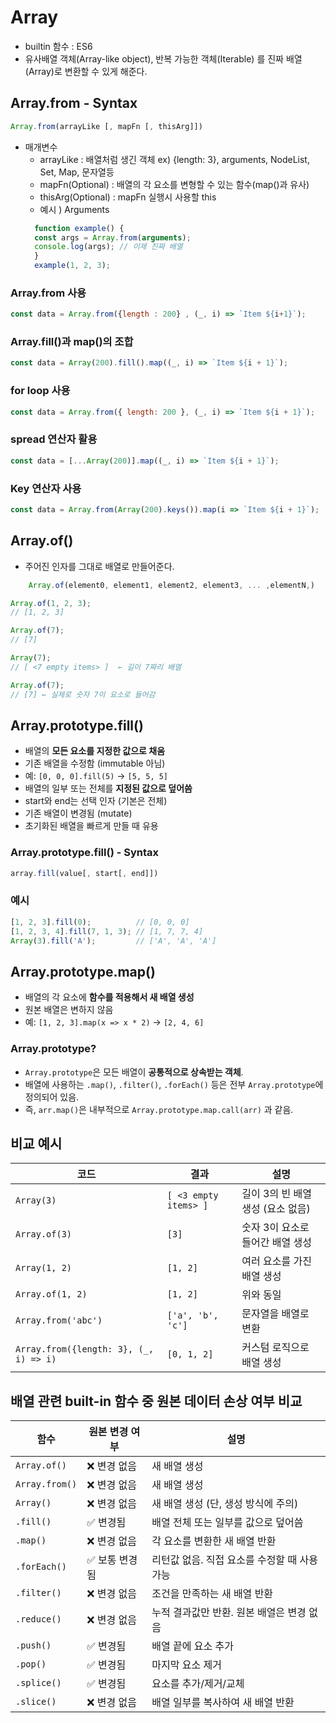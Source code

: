 # Array
- builtin 함수 : ES6
- 유사배열 객체(Array-like object), 반복 가능한 객체(Iterable) 를 진짜 배열(Array)로 변환할 수 있게 해준다.

## Array.from -  Syntax
```JavaScript
Array.from(arrayLike [, mapFn [, thisArg]])
```
- 매개변수
  - arrayLike :  배열처럼 생긴 객체 ex) {length: 3}, arguments, NodeList, Set, Map, 문자열등
  -  mapFn(Optional) : 배열의 각 요소를 변형할 수 있는 함수(map()과 유사)
  -  thisArg(Optional) : mapFn 실행시 사용할 this
  - 예시 ) Arguments
  ```JavaScript
    function example() {
    const args = Array.from(arguments);
    console.log(args); // 이제 진짜 배열
    }
    example(1, 2, 3);
  ```
### Array.from 사용

```JavaScript
const data = Array.from({length : 200} , (_, i) => `Item ${i+1}`);

```

### Array.fill()과 map()의 조합
```JavaScript
const data = Array(200).fill().map((_, i) => `Item ${i + 1}`);
```


### for loop 사용
```JavaScript
const data = Array.from({ length: 200 }, (_, i) => `Item ${i + 1}`);
```


### spread 연산자 활용
```JavaScript
const data = [...Array(200)].map((_, i) => `Item ${i + 1}`);
```


### Key 연산자 사용
```JavaScript
const data = Array.from(Array(200).keys()).map(i => `Item ${i + 1}`);
```



## Array.of()
- 주어진 인자를 그대로 배열로 만들어준다.
```JavaScript
    Array.of(element0, element1, element2, element3, ... ,elementN,)
```

```JavaScript
Array.of(1, 2, 3); 
// [1, 2, 3]
```

```JavaScript
Array.of(7);     
// [7]
```


```JavaScript
Array(7);       
// [ <7 empty items> ]  ← 길이 7짜리 배열

Array.of(7);    
// [7] ← 실제로 숫자 7이 요소로 들어감
```

## Array.prototype.fill()
- 배열의 **모든 요소를 지정한 값으로 채움**
- 기존 배열을 수정함 (immutable 아님)
- 예: `[0, 0, 0].fill(5)` → `[5, 5, 5]`
- 배열의 일부 또는 전체를 **지정된 값으로 덮어씀**
- start와 end는 선택 인자 (기본은 전체)
- 기존 배열이 변경됨 (mutate)
- 초기화된 배열을 빠르게 만들 때 유용

### Array.prototype.fill() - Syntax
```JavaScript
array.fill(value[, start[, end]])
```

### 예시
```js
[1, 2, 3].fill(0);          // [0, 0, 0]
[1, 2, 3, 4].fill(7, 1, 3); // [1, 7, 7, 4]
Array(3).fill('A');         // ['A', 'A', 'A']
```

## Array.prototype.map()
- 배열의 각 요소에 **함수를 적용해서 새 배열 생성**
- 원본 배열은 변하지 않음
- 예: `[1, 2, 3].map(x => x * 2)` → `[2, 4, 6]`

### Array.prototype?
- `Array.prototype`은 모든 배열이 **공통적으로 상속받는 객체**.
- 배열에 사용하는 `.map()`, `.filter()`, `.forEach()` 등은 전부 `Array.prototype`에 정의되어 있음.
- 즉, `arr.map()`은 내부적으로 `Array.prototype.map.call(arr)` 과 같음.



## 비교 예시
| 코드               | 결과                       | 설명                                 |
|--------------------|----------------------------|--------------------------------------|
| `Array(3)`         | `[ <3 empty items> ]`      | 길이 3의 빈 배열 생성 (요소 없음)    |
| `Array.of(3)`      | `[3]`                      | 숫자 3이 요소로 들어간 배열 생성     |
| `Array(1, 2)`      | `[1, 2]`                   | 여러 요소를 가진 배열 생성           |
| `Array.of(1, 2)`   | `[1, 2]`                   | 위와 동일                            |
| `Array.from('abc')`| `['a', 'b', 'c']`          | 문자열을 배열로 변환                 |
| `Array.from({length: 3}, (_, i) => i)` | `[0, 1, 2]` | 커스텀 로직으로 배열 생성             |



## 배열 관련 built-in 함수 중 원본 데이터 손상 여부 비교
| 함수               | 원본 변경 여부 | 설명                                          |
|--------------------|----------------|-----------------------------------------------|
| `Array.of()`       | ❌ 변경 없음   | 새 배열 생성                                  |
| `Array.from()`     | ❌ 변경 없음   | 새 배열 생성                                  |
| `Array()`          | ❌ 변경 없음   | 새 배열 생성 (단, 생성 방식에 주의)           |
| `.fill()`          | ✅ 변경됨      | 배열 전체 또는 일부를 값으로 덮어씀           |
| `.map()`           | ❌ 변경 없음   | 각 요소를 변환한 새 배열 반환                 |
| `.forEach()`       | ✅ 보통 변경됨 | 리턴값 없음. 직접 요소를 수정할 때 사용 가능 |
| `.filter()`        | ❌ 변경 없음   | 조건을 만족하는 새 배열 반환                  |
| `.reduce()`        | ❌ 변경 없음   | 누적 결과값만 반환. 원본 배열은 변경 없음     |
| `.push()`          | ✅ 변경됨      | 배열 끝에 요소 추가                            |
| `.pop()`           | ✅ 변경됨      | 마지막 요소 제거                              |
| `.splice()`        | ✅ 변경됨      | 요소를 추가/제거/교체                         |
| `.slice()`         | ❌ 변경 없음   | 배열 일부를 복사하여 새 배열 반환             |


